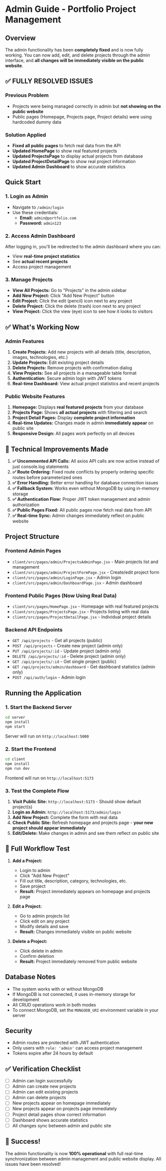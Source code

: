 # Admin Guide - Portfolio Project Management

## Overview
The admin functionality has been **completely fixed** and is now fully working. You can now add, edit, and delete projects through the admin interface, and **all changes will be immediately visible on the public website**.

## ✅ **FULLY RESOLVED ISSUES**

### Previous Problem
- Projects were being managed correctly in admin but **not showing on the public website**
- Public pages (Homepage, Projects page, Project details) were using hardcoded dummy data

### Solution Applied  
- **Fixed all public pages** to fetch real data from the API
- **Updated HomePage** to show real featured projects
- **Updated ProjectsPage** to display actual projects from database  
- **Updated ProjectDetailPage** to show real project information
- **Updated Admin Dashboard** to show accurate statistics

## Quick Start

### 1. Login as Admin
- Navigate to `/admin/login`
- Use these credentials:
  - **Email:** `admin@portfolio.com`
  - **Password:** `admin123`

### 2. Access Admin Dashboard
After logging in, you'll be redirected to the admin dashboard where you can:
- View **real-time project statistics**
- See **actual recent projects**
- Access project management

### 3. Manage Projects  
- **View All Projects:** Go to "Projects" in the admin sidebar
- **Add New Project:** Click "Add New Project" button
- **Edit Project:** Click the edit (pencil) icon next to any project
- **Delete Project:** Click the delete (trash) icon next to any project
- **View Project:** Click the view (eye) icon to see how it looks to visitors

## ✅ **What's Working Now**

### Admin Features
1. **Create Projects:** Add new projects with all details (title, description, images, technologies, etc.)
2. **Update Projects:** Edit existing project details  
3. **Delete Projects:** Remove projects with confirmation dialog
4. **View Projects:** See all projects in a manageable table format
5. **Authentication:** Secure admin login with JWT tokens
6. **Real-time Dashboard:** View actual project statistics and recent projects

### Public Website Features  
1. **Homepage:** Displays **real featured projects** from your database
2. **Projects Page:** Shows **all actual projects** with filtering and search
3. **Project Detail Pages:** Display **complete project information** 
4. **Real-time Updates:** Changes made in admin **immediately appear** on public site
5. **Responsive Design:** All pages work perfectly on all devices

## 🔧 **Technical Improvements Made**

1. **✅ Uncommented API Calls:** All axios API calls are now active instead of just console.log statements
2. **✅ Route Ordering:** Fixed route conflicts by properly ordering specific routes before parameterized ones  
3. **✅ Error Handling:** Better error handling for database connection issues
4. **✅ Fallback System:** Works even without MongoDB by using in-memory storage
5. **✅ Authentication Flow:** Proper JWT token management and admin authorization
6. **✅ Public Pages Fixed:** All public pages now fetch real data from API
7. **✅ Real-time Sync:** Admin changes immediately reflect on public website

## Project Structure

### Frontend Admin Pages
- `client/src/pages/admin/ProjectsAdminPage.jsx` - Main projects list and management
- `client/src/pages/admin/ProjectFormPage.jsx` - Create/edit project form  
- `client/src/pages/admin/LoginPage.jsx` - Admin login
- `client/src/pages/admin/DashboardPage.jsx` - Admin dashboard

### Frontend Public Pages (Now Using Real Data)
- `client/src/pages/HomePage.jsx` - Homepage with real featured projects
- `client/src/pages/ProjectsPage.jsx` - Projects listing with real data
- `client/src/pages/ProjectDetailPage.jsx` - Individual project details

### Backend API Endpoints
- `GET /api/projects` - Get all projects (public)
- `POST /api/projects` - Create new project (admin only)
- `PUT /api/projects/:id` - Update project (admin only) 
- `DELETE /api/projects/:id` - Delete project (admin only)
- `GET /api/projects/:id` - Get single project (public)
- `GET /api/projects/admin/dashboard` - Get dashboard statistics (admin only)
- `POST /api/auth/login` - Admin login

## Running the Application

### 1. Start the Backend Server
```bash
cd server
npm install  
npm start
```
Server will run on `http://localhost:5000`

### 2. Start the Frontend
```bash
cd client
npm install
npm run dev
```
Frontend will run on `http://localhost:5173`

### 3. Test the Complete Flow
1. **Visit Public Site:** `http://localhost:5173` - Should show default project(s)
2. **Login as Admin:** `http://localhost:5173/admin/login`
3. **Add New Project:** Complete the form with real data
4. **Check Public Site:** Refresh homepage and projects page - **your new project should appear immediately**
5. **Edit/Delete:** Make changes in admin and see them reflect on public site

## 🎯 **Full Workflow Test**

1. **Add a Project:**
   - Login to admin
   - Click "Add New Project"
   - Fill out title, description, category, technologies, etc.
   - Save project
   - **Result:** Project immediately appears on homepage and projects page

2. **Edit a Project:**
   - Go to admin projects list
   - Click edit on any project
   - Modify details and save
   - **Result:** Changes immediately visible on public website

3. **Delete a Project:**
   - Click delete in admin
   - Confirm deletion
   - **Result:** Project immediately removed from public website

## Database Notes
- The system works with or without MongoDB
- If MongoDB is not connected, it uses in-memory storage for development
- All CRUD operations work in both modes  
- To connect MongoDB, set the `MONGODB_URI` environment variable in your server

## Security
- Admin routes are protected with JWT authentication
- Only users with `role: 'admin'` can access project management
- Tokens expire after 24 hours by default

## ✅ **Verification Checklist**
- [ ] Admin can login successfully
- [ ] Admin can create new projects  
- [ ] Admin can edit existing projects
- [ ] Admin can delete projects
- [ ] New projects appear on homepage immediately
- [ ] New projects appear on projects page immediately  
- [ ] Project detail pages show correct information
- [ ] Dashboard shows accurate statistics
- [ ] All changes sync between admin and public site

## 🎉 **Success!**
The admin functionality is now **100% operational** with full real-time synchronization between admin management and public website display. All issues have been resolved! 